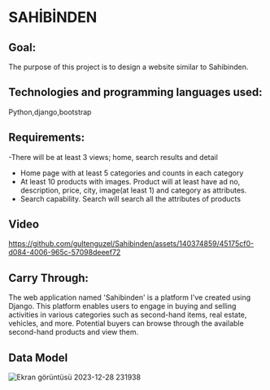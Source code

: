# SAHİBİNDEN 

## Goal:

The purpose of this project is to design a website similar to Sahibinden.

## Technologies and programming languages used:

Python,django,bootstrap

## Requirements:

-There will be at least 3 views; home, search results and detail 
- Home page with at least 5 categories and counts in each category 
- At least 10 products with images. Product will at least have ad no, description, price, city, image(at least 1) and category
   as attributes. 
- Search capability. Search will search all the attributes of products

 

## Video



https://github.com/gultenguzel/Sahibinden/assets/140374859/45175cf0-d084-4006-965c-57098deeef72





## Carry Through:

 The web application named 'Sahibinden' is a platform I've created using Django. This platform enables users to engage in
 buying and selling activities in various categories such as second-hand items, real estate, vehicles, and more.
 Potential buyers can browse through the available second-hand products and view them.

 ## Data Model
 
![Ekran görüntüsü 2023-12-28 231938](https://github.com/gultenguzel/Sahibinden/assets/140374859/8d0576c9-63e6-4352-9401-d81d638c972b)
